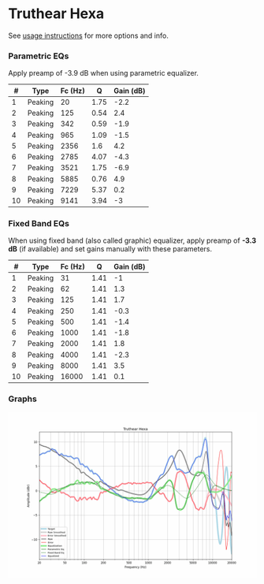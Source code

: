 # Truthear Hexa
See [usage instructions](https://github.com/jaakkopasanen/AutoEq#usage) for more options and info.

### Parametric EQs
Apply preamp of -3.9 dB when using parametric equalizer.

|   # | Type    |   Fc (Hz) |    Q |   Gain (dB) |
|-----|---------|-----------|------|-------------|
|   1 | Peaking |        20 | 1.75 |        -2.2 |
|   2 | Peaking |       125 | 0.54 |         2.4 |
|   3 | Peaking |       342 | 0.59 |        -1.9 |
|   4 | Peaking |       965 | 1.09 |        -1.5 |
|   5 | Peaking |      2356 | 1.6  |         4.2 |
|   6 | Peaking |      2785 | 4.07 |        -4.3 |
|   7 | Peaking |      3521 | 1.75 |        -6.9 |
|   8 | Peaking |      5885 | 0.76 |         4.9 |
|   9 | Peaking |      7229 | 5.37 |         0.2 |
|  10 | Peaking |      9141 | 3.94 |        -3   |

### Fixed Band EQs
When using fixed band (also called graphic) equalizer, apply preamp of **-3.3 dB** (if available) and set gains manually with these parameters.

|   # | Type    |   Fc (Hz) |    Q |   Gain (dB) |
|-----|---------|-----------|------|-------------|
|   1 | Peaking |        31 | 1.41 |        -1   |
|   2 | Peaking |        62 | 1.41 |         1.3 |
|   3 | Peaking |       125 | 1.41 |         1.7 |
|   4 | Peaking |       250 | 1.41 |        -0.3 |
|   5 | Peaking |       500 | 1.41 |        -1.4 |
|   6 | Peaking |      1000 | 1.41 |        -1.8 |
|   7 | Peaking |      2000 | 1.41 |         1.8 |
|   8 | Peaking |      4000 | 1.41 |        -2.3 |
|   9 | Peaking |      8000 | 1.41 |         3.5 |
|  10 | Peaking |     16000 | 1.41 |         0.1 |

### Graphs
![](./Truthear%20Hexa.png)
